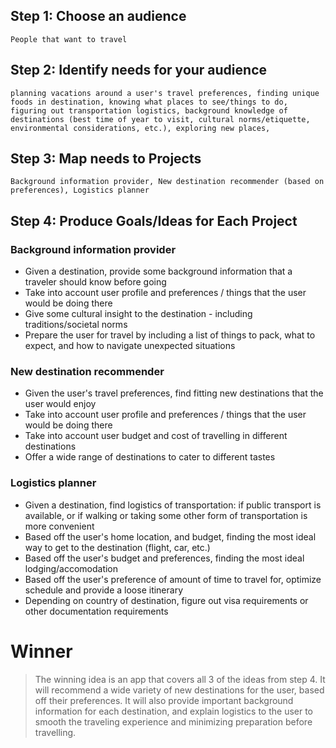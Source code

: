 ## Step 1: Choose an audience

`People that want to travel`

## Step 2: Identify needs for your audience

`planning vacations around a user's travel preferences, finding unique foods in destination, knowing what places to see/things to do, figuring out transportation logistics, background knowledge of destinations (best time of year to visit, cultural norms/etiquette, environmental considerations, etc.), exploring new places, `

## Step 3: Map needs to Projects

`Background information provider, New destination recommender (based on preferences), Logistics planner`

## Step 4: Produce Goals/Ideas for Each Project

### Background information provider

<ul>
<li> Given a destination, provide some background information that a traveler should know before going
<li> Take into account user profile and preferences / things that the user would be doing there
<li> Give some cultural insight to the destination - including traditions/societal norms
<li> Prepare the user for travel by including a list of things to pack, what to expect, and how to navigate unexpected situations
</ul>

### New destination recommender

<ul>
<li> Given the user's travel preferences, find fitting new destinations that the user would enjoy
<li> Take into account user profile and preferences / things that the user would be doing there
<li> Take into account user budget and cost of travelling in different destinations
<li> Offer a wide range of destinations to cater to different tastes
</ul>

### Logistics planner

<ul>
<li> Given a destination, find logistics of transportation: if public transport is available, or if walking or taking some other form of transportation is more convenient
<li> Based off the user's home location, and budget, finding the most ideal way to get to the destination (flight, car, etc.)
<li> Based off the user's budget and preferences, finding the most ideal lodging/accomodation 
<li> Based off the user's preference of amount of time to travel for, optimize schedule and provide a loose itinerary
<li> Depending on country of destination, figure out visa requirements or other documentation requirements
</ul>

# Winner

> The winning idea is an app that covers all 3 of the ideas from step 4. It will recommend a wide variety of new destinations for the user, based off their preferences. It will also provide important background information for each destination, and explain logistics to the user to smooth the traveling experience and minimizing preparation before travelling.
